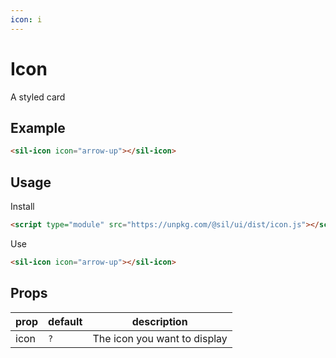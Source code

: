 ```yaml
---
icon: i
---
```


# Icon

A styled card

## Example

<sil-icon icon="arrow-up"></sil-icon>

```html
<sil-icon icon="arrow-up"></sil-icon>
```

## Usage

Install

```html
<script type="module" src="https://unpkg.com/@sil/ui/dist/icon.js"></script>
```

Use

```html
<sil-icon icon="arrow-up"></sil-icon>
```

## Props

| prop | default | description                  |
| ---- | ------- | ---------------------------- |
| icon | `?`     | The icon you want to display |
